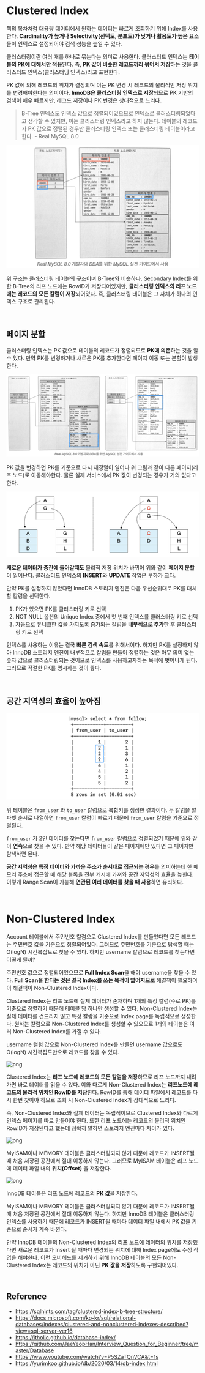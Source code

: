 # Clustered Index

책의 목차처럼 대용량 데이터에서 원하는 데이터는 빠르게 조회하기 위해 Index를 사용한다. **Cardinality가 높거나 Selectivity(선택도, 분포도)가 낮거나 활용도가 높은** 요소들이 인덱스로 설정되어야 검색 성능을 높일 수 있다.

클러스터링이란 여러 개를 하나로 묶는다는 의미로 사용한다. 클러스터드 인덱스는 **테이블의 PK에 대해서만 적용**된다. 즉, **PK 값이 비슷한 레코드끼리 묶어서 저장**하는 것을 클러스터드 인덱스(클러스터딩 인덱스)라고 표현한다. 

PK 값에 의해 레코드의 위치가 결정되며 이는 PK 변경 시 레코드의 물리적인 저장 위치를 변경해야한다는 의미이다. **InnoDB은 클러스터링 인덱스로 저장**되므로 PK 기반의 검색이 매우 빠르지만, 레코드 저장이나 PK 변경은 상대적으로 느리다.
<br>

> B-Tree 인덱스도 인덱스 값으로 정렬되어있으므로 인덱스로 클러스터링되었다고 생각할 수 있지만, 이는 클러스터링 인덱스라고 하지 않는다. 테이블의 레코드가 PK 값으로 정렬된 경우만 클러스터링 인덱스 또는 클러스터링 테이블이라고 한다. - Real MySQL 8.0

![png](/Database/_img/clustered_index.png)

위 구조는 클러스터링 테이블의 구조이며 B-Tree와 비슷하다. Secondary Index를 위한 B-Tree의 리프 노드에는 RowID가 저장되어있지만, **클러스터링 인덱스의 리프 노드에는 레코드의 모든 칼럼이 저장**되어있다. 즉, 클러스터링 테이블은 그 자체가 하나의 인덱스 구조로 관리된다.

<br>

## 페이지 분할

클러스터링 인덱스는 PK 값으로 테이블의 레코드가 정렬되므로 **PK에 의존**하는 것을 알 수 있다. 만약 PK를 변경하거나 새로운 PK를 추가한다면 페이지 이동 또는 분할이 발생한다.

![png](/Database/_img/page_split.png)

PK 값을 변경하면 PK를 기준으로 다시 재정렬이 일어나 위 그림과 같이 다른 페이지(리프 노드)로 이동해야한다. 물론 실제 서비스에서 PK 값이 변경되는 경우가 거의 없다고 한다. 

![png](/Database/_img/page_split(2).png)

 **새로운 데이터가 중간에 들어갈때도** 물리적 저장 위치가 바뀌어 위와 같이 **페이지 분할**이 일어난다. 클러스터드 인덱스의 **INSERT**와 **UPDATE** 작업은 부하가 크다. 
<br>

만약 PK를 설정하지 않았다면 InnoDB 스토리지 엔진은 다음 우선순위대로 PK를 대체할 칼럼을 선택한다.

1. PK가 있으면 PK를 클러스터링 키로 선택
2. NOT NULL 옵션의 Unique Index 중에서 첫 번째 인덱스를 클러스터링 키로 선택
3. 자동으로 유니크한 값을 가지도록 증가되는 칼럼을 **내부적으로 추가**한 후 클러스터링 키로 선택

인덱스를 사용하는 이유는 결국 **빠른 검색 속도**를 위해서이다. 하지만 PK를 설정하지 않아 InnoDB 스토리지 엔진이 내부적으로 칼럼을 만들어 정렬하는 것은 아무 의미 없는 숫자 값으로 클러스터링되는 것이므로 인덱스를 사용하고자하는 목적에 벗어나게 된다. 그러므로 적절한 PK를 명시하는 것이 좋다.

<br>

## 공간 지역성의 효율이 높아짐

![png](/Database/_img/space_efficiency.png)

위 테이블은 ```from_user``` 와 ```to_user``` 칼럼으로 복합키를 생성한 결과이다. 두 칼럼을 알파벳 순서로 나열하면 ```from_user``` 칼럼이 빠르기 때문에 ```from_user``` 칼럼을 기준으로 정렬된다. 

```from_user``` 가 2인 데이터를 찾는다면 ```from_user``` 칼럼으로 정렬되었기 때문에 위와 같이 **연속**으로 찾을 수 있다. 만약 해당 데이터들이 같은 페이지에만 있다면 그 페이지만 탐색하면 된다. 

**공간 지역성은 특정 데이터와 가까운 주소가 순서대로 접근되는 경우**를 의미하는데 한 메모리 주소에 접근할 때 해당 블록을 전부 캐시에 가져와 공간 지역성의 효율을 높힌다. 이렇게 Range Scan이 가능해 **연관된 여러 데이터를 찾을 때 사용**하면 유리하다.

<br>

# Non-Clustered Index

Account 테이블에서 주민번호 칼럼으로 Clustered Index를 만들었다면 모든 레코드는 주민번호 값을 기준으로 정렬되어있다. 그러므로 주민번호를 기준으로 탐색할 때는 O(logN) 시간복잡도로 찾을 수 있다. 하지만 username 칼럼으로 레코드를 찾는다면 어떻게 될까?

주민번호 값으로 정렬되어있으므로 **Full Index Scan**을 해야 username을 찾을 수 있다. **Full Scan을 한다는 것은 결국 Index를 쓰는 목적이 없어지므로** 해결책이 필요하며 이 해결책이 Non-Clustered Index이다.

Clustered Index는 리프 노드에 실제 데이터가 존재하며 1개의 특정 칼럼(주로 PK)를 기준으로 정렬하기 때문에 테이블 당 하나만 생성할 수 있다. Non-Clustered Index는 실제 데이터를 건드리지 않고 특정 칼람을 기준으로 Index page를 독립적으로 생성한다. 원하는 칼럼으로 Non-Clustered Index를 생성할 수 있으므로 1개의 테이블은 여러 Non-Clustered Index를 가질 수 있다.

username 컬럼 값으로 Non-Clustered Index를 만들면 username 값으로도 O(logN) 시간복잡도만으로 레코드를 찾을 수 있다.

![png](/Database/_img/nonclustered_index.png)

Clustered Index는 **리프 노드에 레코드의 모든 칼럼을 저장**하므로 리프 노드까지 내려가면 바로 데이터를 읽을 수 있다. 이와 다르게 Non-Clustered Index는 **리프노드에 레코드의 물리적 위치인 RowID를 저장**한다. RowID를 통해 데이터 파일에서 레코드를 다시 한번 찾아야 하므로 조회 시 Non-Clustered Index가 상대적으로 느리다.

즉, Non-Clustered Index와 실제 데이터는 독립적이므로 Clustered Index와 다르게 인덱스 페이지를 따로 만들어야 한다. 또한 리프 노드에는 레코드의 물리적 위치인 RowID가 저장된다고 했는데 정확히 말하면 스토리지 엔진마다 차이가 있다.

![png](/Database/_img/MyISAM_data_record.png)

MyISAM이나 MEMORY 테이블은 클러스터링되지 않기 때문에 레코드가 INSERT될 때 처음 저장된 공간에서 절대 이동하지 않는다. 그러므로 MyISAM 테이블은 리프 노드에 데이터 파일 내의 **위치(Offset)** 을 저장한다.

![png](/Database/_img/InnoDB_data_record.png)

InnoDB 테이블은 리프 노드에 레코드의 **PK 값**을 저장한다.

MyISAM이나 MEMORY 테이블은 클러스터링되지 않기 때문에 레코드가 INSERT될 때 처음 저장된 공간에서 절대 이동하지 않는다. 하지만 InnoDB 테이블은 클러스터링 인덱스를 사용하기 때문에 레코드가 INSERT될 때마다 데이터 파일 내에서 PK 값을 기준으로 순서가 계속 바뀐다. 

만약 InnoDB 테이블의 Non-Clustered Index의 리프 노드에 데이터의 위치를 저장했다면 새로운 레코드가 Insert 될 때마다 변경되는 위치에 대해 Index page에도 수정 작업을 해야한다. 이런 오버헤드를 제거하기 위해 InnoDB 테이블의 모든 Non-Clustered Index는 레코드의 위치가 아닌 **PK 값을 저장**하도록 구현되어있다.

<br>


## Reference

- https://sqlhints.com/tag/clustered-index-b-tree-structure/
- https://docs.microsoft.com/ko-kr/sql/relational-databases/indexes/clustered-and-nonclustered-indexes-described?view=sql-server-ver16
- https://itholic.github.io/database-index/
- https://github.com/JaeYeopHan/Interview_Question_for_Beginner/tree/master/Database
- https://www.youtube.com/watch?v=P5SZaTQnVCA&t=1s
- https://yurimkoo.github.io/db/2020/03/14/db-index.html